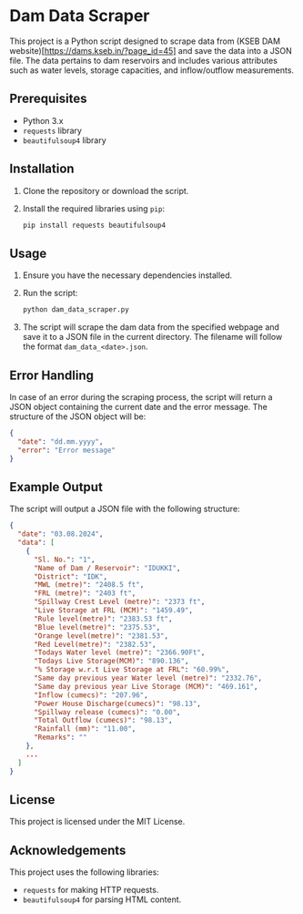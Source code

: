 # Dam Data Scraper

This project is a Python script designed to scrape data from (KSEB DAM website)[https://dams.kseb.in/?page_id=45] and save the data into a JSON file. The data pertains to dam reservoirs and includes various attributes such as water levels, storage capacities, and inflow/outflow measurements.

## Prerequisites

- Python 3.x
- `requests` library
- `beautifulsoup4` library

## Installation

1. Clone the repository or download the script.

2. Install the required libraries using `pip`:
    ```bash
    pip install requests beautifulsoup4
    ```

## Usage

1. Ensure you have the necessary dependencies installed.

2. Run the script:
    ```bash
    python dam_data_scraper.py
    ```

3. The script will scrape the dam data from the specified webpage and save it to a JSON file in the current directory. The filename will follow the format `dam_data_<date>.json`.

## Error Handling

In case of an error during the scraping process, the script will return a JSON object containing the current date and the error message. The structure of the JSON object will be:
```json
{
  "date": "dd.mm.yyyy",
  "error": "Error message"
}
```

## Example Output

The script will output a JSON file with the following structure:

```json
{
  "date": "03.08.2024",
  "data": [
    {
      "Sl. No.": "1",
      "Name of Dam / Reservoir": "IDUKKI",
      "District": "IDK",
      "MWL (metre)": "2408.5 ft",
      "FRL (metre)": "2403 ft",
      "Spillway Crest Level (metre)": "2373 ft",
      "Live Storage at FRL (MCM)": "1459.49",
      "Rule level(metre)": "2383.53 ft",
      "Blue level(metre)": "2375.53",
      "Orange level(metre)": "2381.53",
      "Red Level(metre)": "2382.53",
      "Todays Water level (metre)": "2366.90Ft",
      "Todays Live Storage(MCM)": "890.136",
      "% Storage w.r.t Live Storage at FRL": "60.99%",
      "Same day previous year Water level (metre)": "2332.76",
      "Same day previous year Live Storage (MCM)": "469.161",
      "Inflow (cumecs)": "207.96",
      "Power House Discharge(cumecs)": "98.13",
      "Spillway release (cumecs)": "0.00",
      "Total Outflow (cumecs)": "98.13",
      "Rainfall (mm)": "11.00",
      "Remarks": ""
    },
    ...
  ]
}
```

## License

This project is licensed under the MIT License.

## Acknowledgements

This project uses the following libraries:
- `requests` for making HTTP requests.
- `beautifulsoup4` for parsing HTML content.
